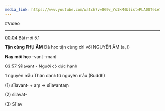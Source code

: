 ```yaml
---
media_link: https://www.youtube.com/watch?v=8G9w_Ys1kM4&list=PLA0UTeLe704UUJDGjnXP-z0IJjrr4xXnj&index=12&t=3
---
```

#Video

---
[00:04](https://www.youtube.com/watch?t=4&v=8G9w_Ys1kM4)
Bài mới 5.1

**Tận cùng PHỤ ÂM**
Đã học tận cùng chỉ với NGUYÊN ÂM (a, i)

**Nay mới học** 
-vant
-mant 

[03:57](https://www.youtube.com/watch?t=237&v=8G9w_Ys1kM4)
Sīlavant - Người có đức hạnh

1 nguyên mẫu 
Thân danh từ nguyên mẫu (Buddh)

(1) sīlavant- + aṃ -> sīlavantaṃ

(2) silavat- 

(3) Sīlav

